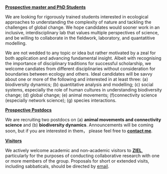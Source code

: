 
__[Prospective master and PhD Students]()__ 

We are looking for rigorously trained students interested in ecological approaches to understanding the complexity of nature and tackling the challenges of global change. We hope candidates would sooner work in an inclusive, interdisciplinary lab that values multiple perspectives of science, and be willing to collaborate in the fieldwork, laboratory, and quantatitive modelling. 

We are not wedded to any topic or idea but rather motivated by a zeal for both application and advancing fundamental insight. Albeit with recognising the importance of disciplinary traditions for successful scholarship, we welcome candiates from different disciplinaries without consideration for boundaries between ecology and others. Ideal candidates will be savvy about one or more of the following and interested in at least three: (a) biodiversity dynamics; (b) quantitative analysis and modelling; (c) social systems, especially the role of human cultures in understanding biodiversity change; (d) global change; (e) animal movements; (f)connectivity science (especially network science); (g) species interactions.


__[Prospective Postdocs]()__ 

We are recruiting two postdocs on (a) __animal movements and connectivity science__ and (b) __biodiversity dynamics__. Announcements will be coming soon, but if you are interested in them， please feel free to __[contact me](/contacts/)__.

__[Visitors]()__

We actively welcome academic and non-academic visitors to __[ZIEL]()__, particularly for the purposes of conducting collaborative research with one or more members of the group. Proposals for short or extended visits, including sabbaticals, should be directed by [email](/contact/).
